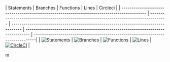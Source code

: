 | Statements | Branches | Functions | Lines | Circleci |
| ------------------------------------------------------------------------------------------ | -------------------------------------------------------------------------------------- | ----------------------------------------------------------------------------------- | -------------------------------------------------------------------------------- |
-------------------------------------------------------------------------------|
| ![Statements](https://img.shields.io/badge/statements-91.93%25-brightgreen.svg?style=flat) | ![Branches](https://img.shields.io/badge/branches-70.58%25-red.svg?style=flat) | ![Functions](https://img.shields.io/badge/functions-90.9%25-brightgreen.svg?style=flat) | ![Lines](https://img.shields.io/badge/lines-92.91%25-brightgreen.svg?style=flat) | [![CircleCI](https://circleci.com/gh/kalisaNkevin/Portfolio-API/tree/master.svg?style=svg)](https://circleci.com/gh/kalisaNkevin/Portfolio-API/tree/master) |

m 
